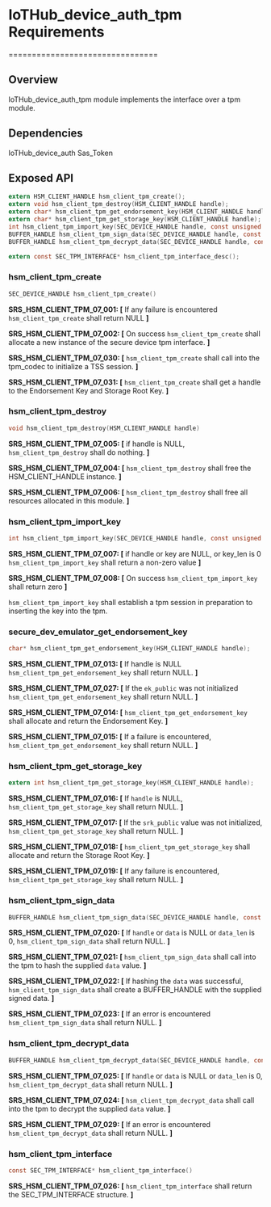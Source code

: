 # IoTHub_device_auth_tpm Requirements

================================

## Overview

IoTHub_device_auth_tpm module implements the interface over a tpm module.

## Dependencies

IoTHub_device_auth
Sas_Token

## Exposed API

```c
extern HSM_CLIENT_HANDLE hsm_client_tpm_create();
extern void hsm_client_tpm_destroy(HSM_CLIENT_HANDLE handle);
extern char* hsm_client_tpm_get_endorsement_key(HSM_CLIENT_HANDLE handle);
extern char* hsm_client_tpm_get_storage_key(HSM_CLIENT_HANDLE handle);
int hsm_client_tpm_import_key(SEC_DEVICE_HANDLE handle, const unsigned char* key, size_t key_len)
BUFFER_HANDLE hsm_client_tpm_sign_data(SEC_DEVICE_HANDLE handle, const unsigned char* data, size_t data_len);
BUFFER_HANDLE hsm_client_tpm_decrypt_data(SEC_DEVICE_HANDLE handle, const unsigned char* data, size_t data_len);

extern const SEC_TPM_INTERFACE* hsm_client_tpm_interface_desc();
```

### hsm_client_tpm_create

```c
SEC_DEVICE_HANDLE hsm_client_tpm_create()
```

**SRS_HSM_CLIENT_TPM_07_001: [** If any failure is encountered `hsm_client_tpm_create` shall return NULL **]**

**SRS_HSM_CLIENT_TPM_07_002: [** On success `hsm_client_tpm_create` shall allocate a new instance of the secure device tpm interface. **]**

**SRS_HSM_CLIENT_TPM_07_030: [** `hsm_client_tpm_create` shall call into the tpm_codec to initialize a TSS session. **]**

**SRS_HSM_CLIENT_TPM_07_031: [** `hsm_client_tpm_create` shall get a handle to the Endorsement Key and Storage Root Key. **]**

### hsm_client_tpm_destroy

```c
void hsm_client_tpm_destroy(HSM_CLIENT_HANDLE handle)
```

**SRS_HSM_CLIENT_TPM_07_005: [** if handle is NULL, `hsm_client_tpm_destroy` shall do nothing. **]**

**SRS_HSM_CLIENT_TPM_07_004: [** `hsm_client_tpm_destroy` shall free the HSM_CLIENT_HANDLE instance. **]**

**SRS_HSM_CLIENT_TPM_07_006: [** `hsm_client_tpm_destroy` shall free all resources allocated in this module. **]**


### hsm_client_tpm_import_key

```c
int hsm_client_tpm_import_key(SEC_DEVICE_HANDLE handle, const unsigned char* key, size_t key_len)
```

**SRS_HSM_CLIENT_TPM_07_007: [** if handle or key are NULL, or key_len is 0 `hsm_client_tpm_import_key` shall return a non-zero value **]**

**SRS_HSM_CLIENT_TPM_07_008: [** On success `hsm_client_tpm_import_key` shall return zero **]**

`hsm_client_tpm_import_key` shall establish a tpm session in preparation to inserting the key into the tpm.

### secure_dev_emulator_get_endorsement_key

```c
char* hsm_client_tpm_get_endorsement_key(HSM_CLIENT_HANDLE handle);
```

**SRS_HSM_CLIENT_TPM_07_013: [** If handle is NULL `hsm_client_tpm_get_endorsement_key` shall return NULL. **]**

**SRS_HSM_CLIENT_TPM_07_027: [** If the `ek_public` was not initialized `hsm_client_tpm_get_endorsement_key` shall return NULL. **]**

**SRS_HSM_CLIENT_TPM_07_014: [** `hsm_client_tpm_get_endorsement_key` shall allocate and return the Endorsement Key. **]**

**SRS_HSM_CLIENT_TPM_07_015: [** If a failure is encountered, `hsm_client_tpm_get_endorsement_key` shall return NULL. **]**


### hsm_client_tpm_get_storage_key

```c
extern int hsm_client_tpm_get_storage_key(HSM_CLIENT_HANDLE handle);
```

**SRS_HSM_CLIENT_TPM_07_016: [** If `handle` is NULL, `hsm_client_tpm_get_storage_key` shall return NULL. **]**

**SRS_HSM_CLIENT_TPM_07_017: [** If the `srk_public` value was not initialized, `hsm_client_tpm_get_storage_key` shall return NULL. **]**

**SRS_HSM_CLIENT_TPM_07_018: [** `hsm_client_tpm_get_storage_key` shall allocate and return the Storage Root Key. **]**

**SRS_HSM_CLIENT_TPM_07_019: [** If any failure is encountered, `hsm_client_tpm_get_storage_key` shall return NULL. **]**

### hsm_client_tpm_sign_data

```c
BUFFER_HANDLE hsm_client_tpm_sign_data(SEC_DEVICE_HANDLE handle, const unsigned char* data, size_t data_len)
```

**SRS_HSM_CLIENT_TPM_07_020: [** If `handle` or `data` is NULL or `data_len` is 0, `hsm_client_tpm_sign_data` shall return NULL. **]**

**SRS_HSM_CLIENT_TPM_07_021: [** `hsm_client_tpm_sign_data` shall call into the tpm to hash the supplied `data` value. **]**

**SRS_HSM_CLIENT_TPM_07_022: [** If hashing the `data` was successful, `hsm_client_tpm_sign_data` shall create a BUFFER_HANDLE with the supplied signed data. **]**

**SRS_HSM_CLIENT_TPM_07_023: [** If an error is encountered `hsm_client_tpm_sign_data` shall return NULL. **]**

### hsm_client_tpm_decrypt_data

```c
BUFFER_HANDLE hsm_client_tpm_decrypt_data(SEC_DEVICE_HANDLE handle, const unsigned char* data, size_t data_len)
```

**SRS_HSM_CLIENT_TPM_07_025: [** If `handle` or `data` is NULL or `data_len` is 0, `hsm_client_tpm_decrypt_data` shall return NULL. **]**

**SRS_HSM_CLIENT_TPM_07_024: [** `hsm_client_tpm_decrypt_data` shall call into the tpm to decrypt the supplied `data` value. **]**


**SRS_HSM_CLIENT_TPM_07_029: [** If an error is encountered `hsm_client_tpm_decrypt_data` shall return NULL. **]**

### hsm_client_tpm_interface

```c
const SEC_TPM_INTERFACE* hsm_client_tpm_interface()
```

**SRS_HSM_CLIENT_TPM_07_026: [** `hsm_client_tpm_interface` shall return the SEC_TPM_INTERFACE structure. **]**
